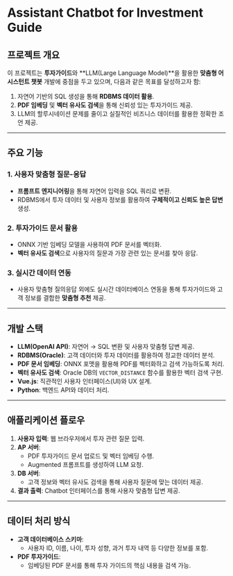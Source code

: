 # Assistant Chatbot for Investment Guide

## 프로젝트 개요
이 프로젝트는 **투자가이드**와 **LLM(Large Language Model)**을 활용한 **맞춤형 어시스턴트 챗봇** 개발에 중점을 두고 있으며, 다음과 같은 목표를 달성하고자 함:
1. 자연어 기반의 SQL 생성을 통해 **RDBMS 데이터 활용**.
2. **PDF 임베딩** 및 **벡터 유사도 검색**을 통해 신뢰성 있는 투자가이드 제공.
3. LLM의 할루시네이션 문제를 줄이고 실질적인 비즈니스 데이터를 활용한 정확한 조언 제공.

---

## 주요 기능
### 1. 사용자 맞춤형 질문-응답
- **프롬프트 엔지니어링**을 통해 자연어 입력을 SQL 쿼리로 변환.
- RDBMS에서 투자 데이터 및 사용자 정보를 활용하여 **구체적이고 신뢰도 높은 답변** 생성.

### 2. 투자가이드 문서 활용
- ONNX 기반 임베딩 모델을 사용하여 PDF 문서를 벡터화.
- **벡터 유사도 검색**으로 사용자의 질문과 가장 관련 있는 문서를 찾아 응답.

### 3. 실시간 데이터 연동
- 사용자 맞춤형 질의응답 외에도 실시간 데이터베이스 연동을 통해 투자가이드와 고객 정보를 결합한 **맞춤형 추천** 제공.

---

## 개발 스택
- **LLM(OpenAI API)**: 자연어 → SQL 변환 및 사용자 맞춤형 답변 제공.
- **RDBMS(Oracle)**: 고객 데이터와 투자 데이터를 활용하여 정교한 데이터 분석.
- **PDF 문서 임베딩**: ONNX 포맷을 활용해 PDF를 벡터화하고 검색 가능하도록 처리.
- **벡터 유사도 검색**: Oracle DB의 `VECTOR_DISTANCE` 함수를 활용한 벡터 검색 구현.
- **Vue.js**: 직관적인 사용자 인터페이스(UI)와 UX 설계.
- **Python**: 백엔드 API와 데이터 처리.

---

## 애플리케이션 플로우
1. **사용자 입력**: 웹 브라우저에서 투자 관련 질문 입력.
2. **AP 서버**: 
   - PDF 투자가이드 문서 업로드 및 벡터 임베딩 수행.
   - Augmented 프롬프트를 생성하여 LLM 요청.
3. **DB 서버**:
   - 고객 정보와 벡터 유사도 검색을 통해 사용자 질문에 맞는 데이터 제공.
4. **결과 출력**: Chatbot 인터페이스를 통해 사용자 맞춤형 답변 제공.

---

## 데이터 처리 방식
- **고객 데이터베이스 스키마**:
  - 사용자 ID, 이름, 나이, 투자 성향, 과거 투자 내역 등 다양한 정보를 포함.
- **PDF 투자가이드**:
  - 임베딩된 PDF 문서를 통해 투자 가이드의 핵심 내용을 검색 가능.
